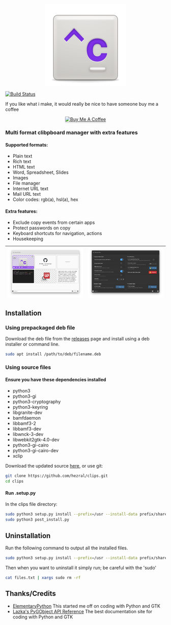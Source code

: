<div align="center">

![icon](data/icons/128/com.github.hezral.clips.svg)

</div>

[![Build Status](https://travis-ci.com/hezral/clips.svg?branch=master)](https://travis-ci.com/hezral/clips)

If you like what i make, it would really be nice to have someone buy me a coffee
<div align="center">
<a href="https://www.buymeacoffee.com/hezral" target="_blank"><img src="https://www.buymeacoffee.com/assets/img/custom_images/orange_img.png" alt="Buy Me A Coffee" style="height: 41px !important;width: 174px !important;box-shadow: 0px 3px 2px 0px rgba(190, 190, 190, 0.5) !important;-webkit-box-shadow: 0px 3px 2px 0px rgba(190, 190, 190, 0.5) !important;" ></a>
</div>

### Multi format clibpboard manager with extra features
#### Supported formats:
* Plain text
* Rich text
* HTML text
* Word, Spreadsheet, Slides
* Images
* File manager
* Internet URL text
* Mail URL text
* Color codes: rgb(a), hsl(a), hex

#### Extra features:
* Exclude copy events from certain apps
* Protect passwords on copy
* Keyboard shortcuts for navigation, actions
* Housekeeping


| ![Screenshot](data/screenshot-01.png?raw=true) | ![Screenshot](data/screenshot-02.png?raw=true) |
|------------------------------------------|-----------------------------------------|

## Installation

### Using prepackaged deb file
Download the deb file from the [releases](https://github.com/hezral/clips/releases) page and install using a deb installer or command line. 
```bash
sudo apt install /path/to/deb/filename.deb
```

### Using source files
#### Ensure you have these dependencies installed
* python3
* python3-gi
* python3-cryptography
* python3-keyring
* libgranite-dev
* bamfdaemon
* libbamf3-2
* libbamf3-dev
* libwnck-3-dev
* libwebkit2gtk-4.0-dev
* python3-gi-cairo
* python3-gi-cairo-dev
* xclip

Download the updated source [here](https://github.com/hezral/clips/archive/master.zip), or use git:
```bash
git clone https://github.com/hezral/clips.git
cd clips
```
#### Run .setup.py
In the clips file directory:
```bash
sudo python3 setup.py install --prefix=/usr --install-data prefix/share --install-purelib prefix/share
sudo python3 post_install.py
```

## Uninstallation
Run the following command to output all the installed files.
```bash
sudo python3 setup.py install --prefix=/usr --install-data prefix/share --record files.txt
```
Then when you want to uninstall it simply run; be careful with the 'sudo'
```bash
cat files.txt | xargs sudo rm -rf
```

## Thanks/Credits
- [ElementaryPython](https://github.com/mirkobrombin/ElementaryPython) This started me off on coding with Python and GTK
- [Lazka's PyGObject API Reference](https://https://lazka.github.io) The best documentation site for coding with Python and GTK